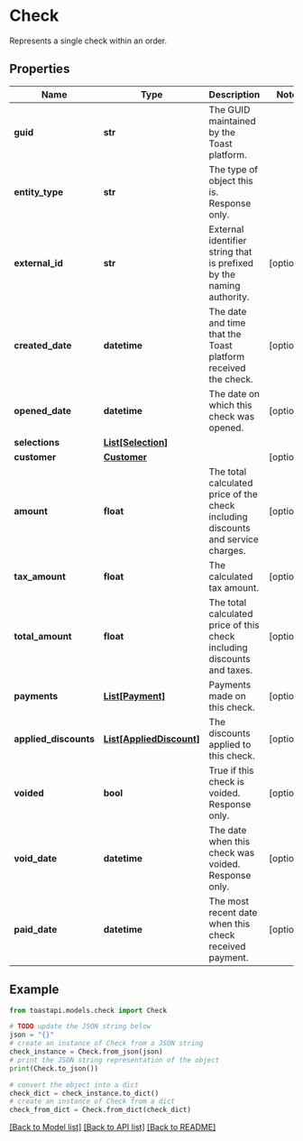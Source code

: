 # Check

Represents a single check within an order.

## Properties

Name | Type | Description | Notes
------------ | ------------- | ------------- | -------------
**guid** | **str** | The GUID maintained by the Toast platform. | 
**entity_type** | **str** | The type of object this is. Response only. | 
**external_id** | **str** | External identifier string that is prefixed by the naming authority. | [optional] 
**created_date** | **datetime** | The date and time that the Toast platform received the check. | [optional] 
**opened_date** | **datetime** | The date on which this check was opened. | [optional] 
**selections** | [**List[Selection]**](Selection.md) |  | 
**customer** | [**Customer**](Customer.md) |  | [optional] 
**amount** | **float** | The total calculated price of the check including discounts and service charges. | [optional] 
**tax_amount** | **float** | The calculated tax amount. | [optional] 
**total_amount** | **float** | The total calculated price of this check including discounts and taxes. | [optional] 
**payments** | [**List[Payment]**](Payment.md) | Payments made on this check. | [optional] 
**applied_discounts** | [**List[AppliedDiscount]**](AppliedDiscount.md) | The discounts applied to this check. | [optional] 
**voided** | **bool** | True if this check is voided. Response only. | [optional] 
**void_date** | **datetime** | The date when this check was voided. Response only. | [optional] 
**paid_date** | **datetime** | The most recent date when this check received payment. | [optional] 

## Example

```python
from toastapi.models.check import Check

# TODO update the JSON string below
json = "{}"
# create an instance of Check from a JSON string
check_instance = Check.from_json(json)
# print the JSON string representation of the object
print(Check.to_json())

# convert the object into a dict
check_dict = check_instance.to_dict()
# create an instance of Check from a dict
check_from_dict = Check.from_dict(check_dict)
```
[[Back to Model list]](../README.md#documentation-for-models) [[Back to API list]](../README.md#documentation-for-api-endpoints) [[Back to README]](../README.md)


